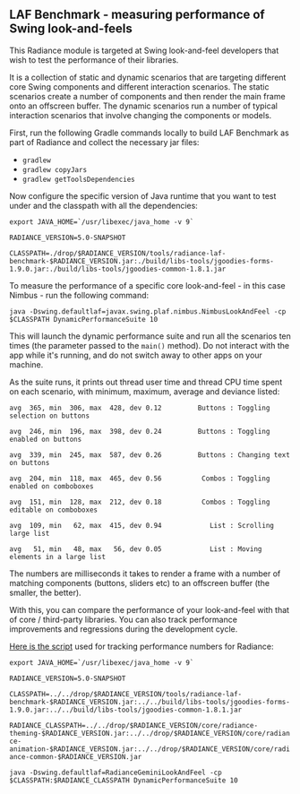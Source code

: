 ## LAF Benchmark - measuring performance of Swing look-and-feels

This Radiance module is targeted at Swing look-and-feel developers that wish to test the performance of their libraries.

It is a collection of static and dynamic scenarios that are targeting different core Swing components and different interaction scenarios. The static scenarios create a number of components and then render the main frame onto an offscreen buffer. The dynamic scenarios run a number of typical interaction scenarios that involve changing the components or models.

First, run the following Gradle commands locally to build LAF Benchmark as part of Radiance and collect the necessary jar files:

* `gradlew`
* `gradlew copyJars`
* `gradlew getToolsDependencies`

Now configure the specific version of Java runtime that you want to test under and the classpath with all the dependencies:

``` export JAVA_HOME=`/usr/libexec/java_home -v 9` ```

`RADIANCE_VERSION=5.0-SNAPSHOT`

`CLASSPATH=./drop/$RADIANCE_VERSION/tools/radiance-laf-benchmark-$RADIANCE_VERSION.jar:./build/libs-tools/jgoodies-forms-1.9.0.jar:./build/libs-tools/jgoodies-common-1.8.1.jar`

To measure the performance of a specific core look-and-feel - in this case Nimbus - run the following command:

`java -Dswing.defaultlaf=javax.swing.plaf.nimbus.NimbusLookAndFeel -cp $CLASSPATH DynamicPerformanceSuite 10
`

This will launch the dynamic performance suite and run all the scenarios ten times (the parameter passed to the `main()` method). Do not interact with the app while it's running, and do not switch away to other apps on your machine.

As the suite runs, it prints out thread user time and thread CPU time spent on each scenario, with minimum, maximum, average and deviance listed:

`avg  365, min  306, max  428, dev 0.12         Buttons : Toggling selection on buttons`

`avg  246, min  196, max  398, dev 0.24         Buttons : Toggling enabled on buttons`

`avg  339, min  245, max  587, dev 0.26         Buttons : Changing text on buttons`

`avg  204, min  118, max  465, dev 0.56          Combos : Toggling enabled on comboboxes`

`avg  151, min  128, max  212, dev 0.18          Combos : Toggling editable on comboboxes`

`avg  109, min   62, max  415, dev 0.94            List : Scrolling large list`

`avg   51, min   48, max   56, dev 0.05            List : Moving elements in a large list`

The numbers are milliseconds it takes to render a frame with a number of matching components (buttons, sliders etc) to an offscreen buffer (the smaller, the better).

With this, you can compare the performance of your look-and-feel with that of core / third-party libraries. You can also track performance improvements and regressions during the development cycle.

[Here is the script](../../../scripts/laf-benchmark/auto-dynamic-radiance.sh) used for tracking performance numbers for Radiance:

``` export JAVA_HOME=`/usr/libexec/java_home -v 9` ```

`RADIANCE_VERSION=5.0-SNAPSHOT`

`CLASSPATH=../../drop/$RADIANCE_VERSION/tools/radiance-laf-benchmark-$RADIANCE_VERSION.jar:../../build/libs-tools/jgoodies-forms-1.9.0.jar:../../build/libs-tools/jgoodies-common-1.8.1.jar`

`RADIANCE_CLASSPATH=../../drop/$RADIANCE_VERSION/core/radiance-theming-$RADIANCE_VERSION.jar:../../drop/$RADIANCE_VERSION/core/radiance-animation-$RADIANCE_VERSION.jar:../../drop/$RADIANCE_VERSION/core/radiance-common-$RADIANCE_VERSION.jar`

`java -Dswing.defaultlaf=RadianceGeminiLookAndFeel -cp $CLASSPATH:$RADIANCE_CLASSPATH DynamicPerformanceSuite 10`
